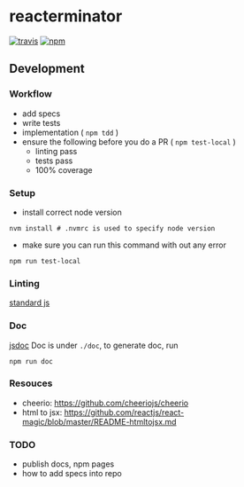 # reacterminator
[![travis][travis-image]][travis-url]
[![npm][npm-image]][npm-url]

[travis-image]: https://travis-ci.org/poetic/reacterminator.svg?branch=master
[travis-url]: https://travis-ci.org/poetic/reacterminator
[npm-image]: https://img.shields.io/npm/v/reacterminator.svg
[npm-url]: https://npmjs.org/package/reacterminator

## Development

### Workflow
- add specs
- write tests
- implementation ( `npm tdd` )
- ensure the following before you do a PR ( `npm test-local` )
  - linting pass
  - tests pass
  - 100% coverage

### Setup
- install correct node version
```shell
nvm install # .nvmrc is used to specify node version
```
- make sure you can run this command with out any error
```
npm run test-local
```

### Linting
[standard js](https://github.com/feross/standard)

### Doc
[jsdoc](https://github.com/jsdoc3/jsdoc)
Doc is under `./doc`, to generate doc, run
```
npm run doc
```

### Resouces
- cheerio:
  https://github.com/cheeriojs/cheerio
- html to jsx:
  https://github.com/reactjs/react-magic/blob/master/README-htmltojsx.md

### TODO
- publish docs, npm pages
- how to add specs into repo
